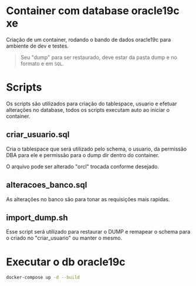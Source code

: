 # Container com database oracle19c xe

Criação de um container, rodando o bando de dados oracle19c para ambiente de dev e testes.

> Seu "dump" para ser restaurado, deve estar da pasta dump e no formato e em `SQL`.

# Scripts
Os scripts são utilizados para criação do tablespace, usuario e efetuar alterações no database, todos os scripts executam auto ao iniciar o container.

## criar_usuario.sql
Cria o tablespace que será utilizado pelo schema, o usuario, da permissão DBA para ele e permissão para o dump dir dentro do container.

O arquivo pode ser alterado "orcl" trocada conforme desejado.

## alteracoes_banco.sql
As alterações no banco são para tonar as requisições mais rapidas.

## import_dump.sh
Esse script será utilizado para restaurar o DUMP e remapear o schema para o criado no "criar_usuario" ou manter o mesmo.

# Executar o db oracle19c
```bash
docker-compose up -d --build
```